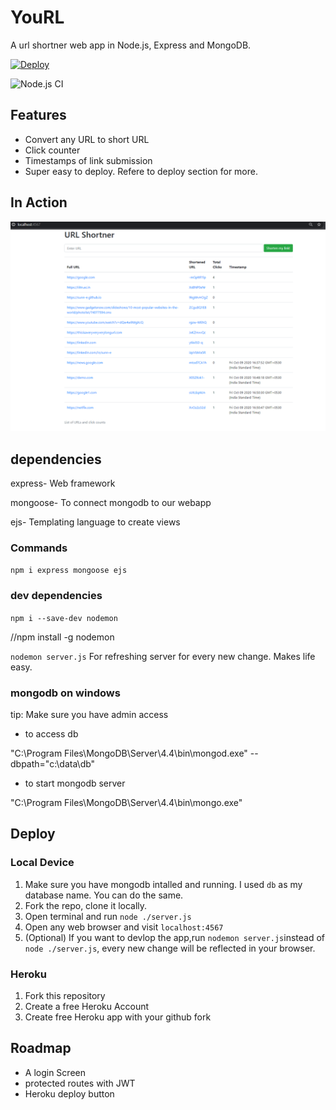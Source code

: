 # YouRL
A url shortner web app in Node.js, Express and MongoDB.

[![Deploy](https://www.herokucdn.com/deploy/button.svg)](https://heroku.com/deploy)

![Node.js CI](https://github.com/sunn-e/YouRL/workflows/Node.js%20CI/badge.svg) 




## Features

- Convert any URL to short URL
- Click counter
- Timestamps of link submission
- Super easy to deploy. Refere to deploy section for more.

## In Action

![Main Cosnole of URL shortner](docs/UI.png "Main Cosnole of URL shortner")

## dependencies

express- Web framework

mongoose- To connect mongodb to our webapp

ejs- Templating language to create views

### Commands

`npm i express mongoose ejs`

### dev dependencies

`npm i --save-dev nodemon`


//npm install -g nodemon

`nodemon server.js`
For refreshing server for every new change. Makes life easy.

### mongodb on windows

tip: Make sure you have admin access


- to access db

"C:\Program Files\MongoDB\Server\4.4\bin\mongod.exe" --dbpath="c:\data\db"


- to start mongodb server


"C:\Program Files\MongoDB\Server\4.4\bin\mongo.exe"

## Deploy

### Local Device

1. Make sure you have mongodb intalled and running. I used `db` as my database name. You can do the same.
1. Fork the repo, clone it locally.
1. Open terminal and run `node ./server.js`
1. Open any web browser and visit `localhost:4567`
1. (Optional) If you want to devlop the app,run `nodemon server.js`instead of `node ./server.js`, every new change will be reflected in your browser.


### Heroku

1. Fork this repository
1. Create a free Heroku Account
1. Create free Heroku app with your github fork


## Roadmap

- A login Screen
- protected routes with JWT
- Heroku deploy button
